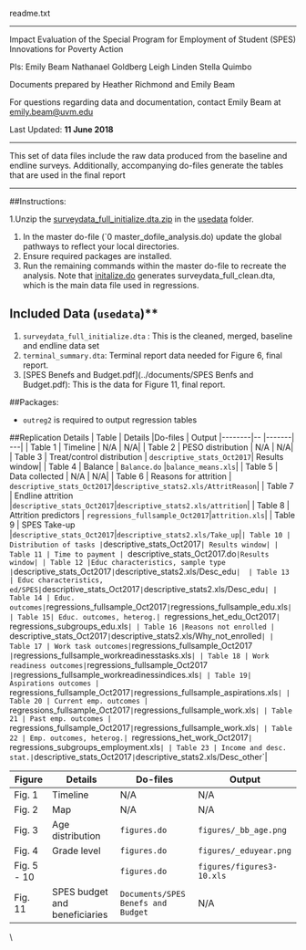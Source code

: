 readme.txt
**********************************************
Impact Evaluation of the Special Program for Employment of Student (SPES)
Innovations for Poverty Action 

PIs:
Emily Beam 
Nathanael Goldberg 
Leigh Linden
Stella Quimbo 

Documents prepared by Heather Richmond and Emily Beam 

For questions regarding data and documentation, contact Emily Beam at emily.beam@uvm.edu

Last Updated: **11 June 2018**


**********************************************

This set of data files include the raw data produced from the baseline and endline surveys. Additionally, accompanying do-files generate the tables that are used in the final report

**********************************************

##Instructions: 

1.Unzip the [surveydata_full_initialize.dta.zip](../usedata/surveydata_full_initialize.dta.zip) in the [usedata](../usedata) folder. 
1. In the master do-file (`0 master_dofile_analysis.do) update the global pathways to reflect your local directories. 
1. Ensure required packages are installed.
1. Run the remaining commands within the master do-file to recreate the analysis. Note that [initalize.do](../dofiles/initalize.do) generates surveydata_full_clean.dta, which is the main data file used in regressions. 

## Included Data (`usedata`)**
 1. `surveydata_full_initialize.dta` : This is the cleaned, merged, baseline and endline data set 
 1. `terminal_summary.dta`: Terminal report data needed for Figure 6, final report.
 1. [SPES Benefs and Budget.pdf](../documents/SPES Benfs and Budget.pdf): This is the data for Figure 11, final report. 
 
##Packages: 

 - `outreg2` is required to output regression tables

##Replication Details
| Table | Details |Do-files | Output
|--------|--      |-------| ---|
| Table 1 | Timeline | N/A | N/A|
| Table 2 | PESO distribution | N/A | N/A|
| Table 3 | Treat/control distribution | `descriptive_stats_Oct2017`| Results window|
| Table 4 | Balance | `Balance.do` |`balance_means.xls`|
| Table 5 | Data collected | N/A | N/A|
| Table 6 | Reasons for attrition | `descriptive_stats_Oct2017`|`descriptive_stats2.xls/AttritReason`|
| Table 7 | Endline attrition |`descriptive_stats_Oct2017`|`descriptive_stats2.xls/attrition`|
| Table 8 | Attrition predictors | `regressions_fullsample_Oct2017`|`attrition.xls`|
| Table 9 | SPES Take-up |`descriptive_stats_Oct2017`|`descriptive_stats2.xls/Take_up`|`
| Table 10 | Distribution of tasks | `descriptive_stats_Oct2017`| Results window|
| Table 11 | Time to payment | `descriptive_stats_Oct2017.do`|Results window|
| Table 12 |Educ characteristics, sample type |`descriptive_stats_Oct2017`|`descriptive_stats2.xls/Desc_edu`| 
| Table 13 | Educ characteristics, ed/SPES|`descriptive_stats_Oct2017`|`descriptive_stats2.xls/Desc_edu`|
| Table 14 | Educ. outcomes|`regressions_fullsample_Oct2017` | `regressions_fullsample_edu.xls`|
| Table 15| Educ. outcomes, heterog.| `regressions_het_edu_Oct2017`| `regressions_subgroups_edu.xls`|
| Table 16 |Reasons not enrolled | `descriptive_stats_Oct2017`|`descriptive_stats2.xls/Why_not_enrolled`|
| Table 17 | Work task outcomes|`regressions_fullsample_Oct2017`  | `regressions_fullsample_workreadinesstasks.xls`|
| Table 18 | Work readiness outcomes|`regressions_fullsample_Oct2017`  | `regressions_fullsample_workreadinessindices.xls`|
| Table 19| Aspirations outcomes | `regressions_fullsample_Oct2017` | `regressions_fullsample_aspirations.xls`|
| Table 20 | Current emp. outcomes | `regressions_fullsample_Oct2017` | `regressions_fullsample_work.xls`|
| Table 21 | Past emp. outcomes | `regressions_fullsample_Oct2017` | `regressions_fullsample_work.xls`|
| Table 22 | Emp. outcomes, heterog.| `regressions_het_work_Oct2017`| `regressions_subgroups_employment.xls`|
| Table 23 | Income and desc. stat.|`descriptive_stats_Oct2017`|`descriptive_stats2.xls/Desc_other`|

| Figure | Details |Do-files | Output
|--------|--      |-------| ---- | 
| Fig. 1 | Timeline | N/A| N/A|
| Fig. 2 | Map | N/A | N/A |
|Fig. 3 |Age distribution |  `figures.do` | `figures/_bb_age.png`|
|Fig. 4| Grade level|  `figures.do` | `figures/_eduyear.png`|
|Fig. 5 -  10| |  `figures.do` | `figures/figures3-10.xls`|
| Fig. 11| SPES budget and beneficiaries | `Documents/SPES Benefs and Budget` | N/A|

\\
